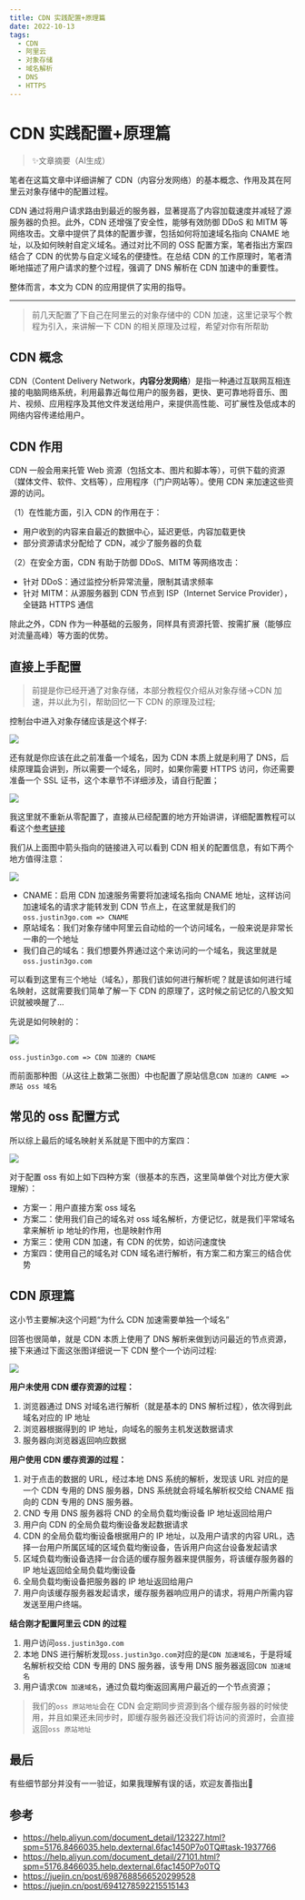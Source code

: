 ```yaml
---
title: CDN 实践配置+原理篇
date: 2022-10-13
tags: 
  - CDN
  - 阿里云
  - 对象存储
  - 域名解析
  - DNS
  - HTTPS
---
```


# CDN 实践配置+原理篇

> ✨文章摘要（AI生成）

<!-- DESC SEP -->

笔者在这篇文章中详细讲解了 CDN（内容分发网络）的基本概念、作用及其在阿里云对象存储中的配置过程。

CDN 通过将用户请求路由到最近的服务器，显著提高了内容加载速度并减轻了源服务器的负担。此外，CDN 还增强了安全性，能够有效防御 DDoS 和 MITM 等网络攻击。文章中提供了具体的配置步骤，包括如何将加速域名指向 CNAME 地址，以及如何映射自定义域名。通过对比不同的 OSS 配置方案，笔者指出方案四结合了 CDN 的优势与自定义域名的便捷性。在总结 CDN 的工作原理时，笔者清晰地描述了用户请求的整个过程，强调了 DNS 解析在 CDN 加速中的重要性。

整体而言，本文为 CDN 的应用提供了实用的指导。

<!-- DESC SEP -->

---

> 前几天配置了下自己在阿里云的对象存储中的 CDN 加速，这里记录写个教程为引入，来讲解一下 CDN 的相关原理及过程，希望对你有所帮助

## CDN 概念

CDN（Content Delivery Network，**内容分发网络**）是指一种通过互联网互相连接的电脑网络系统，利用最靠近每位用户的服务器，更快、更可靠地将音乐、图片、视频、应用程序及其他文件发送给用户，来提供高性能、可扩展性及低成本的网络内容传递给用户。

## CDN 作用

CDN 一般会用来托管 Web 资源（包括文本、图片和脚本等），可供下载的资源（媒体文件、软件、文档等），应用程序（门户网站等）。使用 CDN 来加速这些资源的访问。

（1）在性能方面，引入 CDN 的作用在于：

- 用户收到的内容来自最近的数据中心，延迟更低，内容加载更快
- 部分资源请求分配给了 CDN，减少了服务器的负载

（2）在安全方面，CDN 有助于防御 DDoS、MITM 等网络攻击：

- 针对 DDoS：通过监控分析异常流量，限制其请求频率
- 针对 MITM：从源服务器到 CDN 节点到 ISP（Internet Service Provider），全链路 HTTPS 通信

除此之外，CDN 作为一种基础的云服务，同样具有资源托管、按需扩展（能够应对流量高峰）等方面的优势。

## 直接上手配置

> 前提是你已经开通了对象存储，本部分教程仅介绍从对象存储→CDN 加速，并以此为引，帮助回忆一下 CDN 的原理及过程;

控制台中进入对象存储应该是这个样子:

![](https://oss.justin3go.com/blogs/Pasted%20image%2020221114204713.png)

还有就是你应该在此之前准备一个域名，因为 CDN 本质上就是利用了 DNS，后续原理篇会讲到，所以需要一个域名，同时，如果你需要 HTTPS 访问，你还需要准备一个 SSL 证书，这个本章节不详细涉及，请自行配置；

![](https://oss.justin3go.com/blogs/Pasted%20image%2020221114211106.png)

我这里就不重新从零配置了，直接从已经配置的地方开始讲讲，详细配置教程可以看这个[参考链接](https://help.aliyun.com/document_detail/123227.html?spm=5176.8466035.help.dexternal.6fac1450P7o0TQ#task-1937766)

我们从上面图中箭头指向的链接进入可以看到 CDN 相关的配置信息，有如下两个地方值得注意：

![](https://oss.justin3go.com/blogs/Pasted%20image%2020221114212320.png)

- CNAME：启用 CDN 加速服务需要将加速域名指向 CNAME 地址，这样访问加速域名的请求才能转发到 CDN 节点上，在这里就是我们的`oss.justin3go.com => CNAME`
- 原站域名：我们对象存储中阿里云自动给的一个访问域名，一般来说是非常长一串的一个地址
- 我们自己的域名：我们想要外界通过这个来访问的一个域名，我这里就是`oss.justin3go.com`

可以看到这里有三个地址（域名），那我们该如何进行解析呢？就是该如何进行域名映射，这就需要我们简单了解一下 CDN 的原理了，这时候之前记忆的八股文知识就被唤醒了...

先说是如何映射的：

![](https://oss.justin3go.com/blogs/Pasted%20image%2020221114213906.png)

`oss.justin3go.com => CDN 加速的 CNAME`

而前面那种图（从这往上数第二张图）中也配置了原站信息`CDN 加速的 CANME => 原站 oss 域名`

## 常见的 oss 配置方式

所以综上最后的域名映射关系就是下图中的方案四：

![](https://oss.justin3go.com/blogs/CDN%E5%90%84%E5%9F%9F%E5%90%8D%E6%98%A0%E5%B0%84%E5%85%B3%E7%B3%BB.png)

对于配置 oss 有如上如下四种方案（很基本的东西，这里简单做个对比方便大家理解）：

- 方案一：用户直接方案 oss 域名
- 方案二：使用我们自己的域名对 oss 域名解析，方便记忆，就是我们平常域名拿来解析 ip 地址的作用，也是映射作用
- 方案三：使用 CDN 加速，有 CDN 的优势，如访问速度快
- 方案四：使用自己的域名对 CDN 域名进行解析，有方案二和方案三的结合优势

## CDN 原理篇

这小节主要解决这个问题“为什么 CDN 加速需要单独一个域名”

回答也很简单，就是 CDN 本质上使用了 DNS 解析来做到访问最近的节点资源，接下来通过下面这张图详细说一下 CDN 整个一个访问过程:

![](https://oss.justin3go.com/blogs/CDN%E5%8E%9F%E7%90%86%E6%AD%A5%E9%AA%A4%E5%9B%BE.png)

**用户未使用 CDN 缓存资源的过程：**

1. 浏览器通过 DNS 对域名进行解析（就是基本的 DNS 解析过程），依次得到此域名对应的 IP 地址
2. 浏览器根据得到的 IP 地址，向域名的服务主机发送数据请求
3. 服务器向浏览器返回响应数据

**用户使用 CDN 缓存资源的过程：**

1. 对于点击的数据的 URL，经过本地 DNS 系统的解析，发现该 URL 对应的是一个 CDN 专用的 DNS 服务器，DNS 系统就会将域名解析权交给 CNAME 指向的 CDN 专用的 DNS 服务器。
2. CND 专用 DNS 服务器将 CND 的全局负载均衡设备 IP 地址返回给用户
3. 用户向 CDN 的全局负载均衡设备发起数据请求
4. CDN 的全局负载均衡设备根据用户的 IP 地址，以及用户请求的内容 URL，选择一台用户所属区域的区域负载均衡设备，告诉用户向这台设备发起请求
5. 区域负载均衡设备选择一台合适的缓存服务器来提供服务，将该缓存服务器的 IP 地址返回给全局负载均衡设备
6. 全局负载均衡设备把服务器的 IP 地址返回给用户
7. 用户向该缓存服务器发起请求，缓存服务器响应用户的请求，将用户所需内容发送至用户终端。

**结合刚才配置阿里云 CDN 的过程**

1. 用户访问`oss.justin3go.com`
2. 本地 DNS 进行解析发现`oss.justin3go.com`对应的是`CDN 加速域名`，于是将域名解析权交给 CDN 专用的 DNS 服务器，该专用 DNS 服务器返回`CDN 加速域名`
3. 用户请求`CDN 加速域名`，通过负载均衡返回离用户最近的一个节点资源；

> 我们的`oss 原站地址`会在 CDN 会定期同步资源到各个缓存服务器的时候使用，并且如果还未同步时，即缓存服务器还没我们将访问的资源时，会直接返回`oss 原站地址`

## 最后

有些细节部分并没有一一验证，如果我理解有误的话，欢迎友善指出🎉

## 参考
- https://help.aliyun.com/document_detail/123227.html?spm=5176.8466035.help.dexternal.6fac1450P7o0TQ#task-1937766
- https://help.aliyun.com/document_detail/27101.html?spm=5176.8466035.help.dexternal.6fac1450P7o0TQ
- https://juejin.cn/post/6987688566520299528
- https://juejin.cn/post/6941278592215515143

